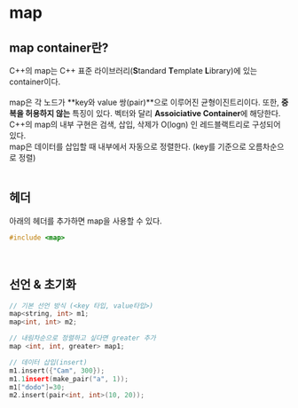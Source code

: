 # map
## map container란?
C++의 map는 C++ 표준 라이브러리(**S**tandard **T**emplate **L**ibrary)에 있는 container이다.   
<br/>
map은 각 노드가 **key와 value 쌍(pair)**으로 이루어진 균형이진트리이다. 또한, **중복을 허용하지 않는** 특징이 있다. 벡터와 달리 **Assoiciative Container**에 해당한다.
<br/>
C++의 map의 내부 구현은 검색, 삽입, 삭제가 O(logn) 인 레드블랙트리로 구성되어 있다.
<br/>
map은 데이터를 삽입할 때 내부에서 자동으로 정렬한다. (key를 기준으로 오름차순으로 정렬)   
<br/>

## 헤더
아래의 헤더를 추가하면 map을 사용할 수 있다.
```c++
#include <map>
```
<br/>

## 선언 & 초기화
```c++
// 기본 선언 방식 (<key 타입, value타입>)
map<string, int> m1;
map<int, int> m2;

// 내림차순으로 정렬하고 싶다면 greater 추가
map <int, int, greater> map1; 

// 데이터 삽입(insert)
m1.insert({"Cam", 300});
m1.1insert(make_pair("a", 1));
m1["dodo"]=30;
m2.insert(pair<int, int>(10, 20));
```
